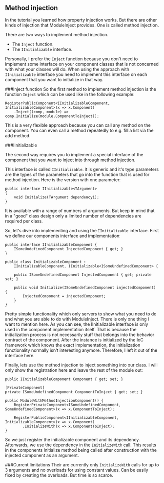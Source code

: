 ﻿Method injection
----------------

In the tutorial you learned how property injection works. But there are other kinds of injection that ModuleInject provides. One is called method injection.

There are two ways to implement method injection.

* The `Inject` function.
* The `IInitializable` interface.

Personally, I prefer the `Inject` function because you don't need to implement some interface on your component classes that is not concerned with what your classes will do.
When using the approach with `IInitializable` interface you need to implement this interface on each component that you want to initialize in that way.


###Inject function
So the first method to implement method injection is the function `Inject` which can be used like in the following example:

    RegisterPublicComponent<IInitializableComponent, InitializableComponent>(x => x.Component)
        .Inject((comp, module) => comp.Initialize(module.ComponentToInject));

This is a very flexible approach because you can call any method on the component.
You can even call a method repeatedly to e.g. fill a list via the add method.

###IInitializable

The second way requires you to implement a special interface of the component that you want to inject into through method injection. 

This interface is called `IInitializable`. It is generic  and it's type parameters are the types of the parameters that go into the function that is used for method injection. Here is the version with one parameter:

    public interface IInitializable<TArgument>
    {
        void Initialize(TArgument dependency1);
    }

It is available with a range of numbers of arguments. But keep in mind that in a "good" class design only a limited number of dependencies are required per class.

So, let's dive into implementing and using the `IInitializable` interface. First we define our components interface and implementation:

    public interface IInitializableComponent {
        ISomeUndefinedComponent InjectedComponent { get; }
    }

    public class InitializableComponent : 
        IInitializableComponent, IInitializable<ISomeUndefinedComponent> {

        public ISomeUndefinedComponent InjectedComponent { get; private set; }

        public void Initialize(ISomeUndefinedComponent injectedComponent) {
            InjectedComponent = injectedComponent;
        }
    }

Pretty simple functionality which only servers to show what you need to do and what you are able to do with ModuleInject. There is only one thing I want to mention here. As you can see, the IInitializable interface is only used in the component implementation itself. That is because the initialization process is not necessarily stuff that belongs into the behavior contract of the component. After the instance is initialized by the IoC framework which knows the exact implementation, the initialization functionality normally isn't interesting anymore. Therefore, I left it out of the interface here.

Finally, lets use the method injection to inject something into our class. I will only show the registration here and leave the rest of the module out:

    public IInitializableComponent Component { get; set; }

    [PrivateComponent]
    private ISomeUndefinedComponent ComponentToInject { get; set; }

    public ModuleWithMethodInjectionComponent() {
        RegisterPrivateComponent<ISomeUndefinedComponent, SomeUndefinedComponent>(x => x.ComponentToInject);

        RegisterPublicComponent<IInitializableComponent, InitializableComponent>(x => x.Component)
            .InitializeWith(x => x.ComponentToInject);
    }

So we just register the initializable component and its dependency. Afterwards, we use the dependency in the `InitializeWith` call. This results in the components Initialize method being called after construction with the injected component as an argument.

###Current limitations
Their are currently only `InitializeWith` calls for up to 3 arguments and no overloads for using constant values. Can be easily fixed by creating the overloads. But time is so scarce.
